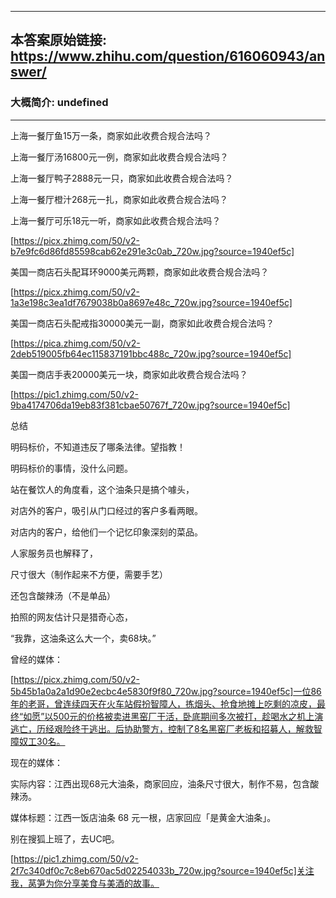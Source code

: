 ----------------------------------------
## 本答案原始链接: https://www.zhihu.com/question/616060943/answer/
### 大概简介: undefined
----------------------------------------
上海一餐厅鱼15万一条，商家如此收费合规合法吗？

上海一餐厅汤16800元一例，商家如此收费合规合法吗？

上海一餐厅鸭子2888元一只，商家如此收费合规合法吗？

上海一餐厅橙汁268元一扎，商家如此收费合规合法吗？

上海一餐厅可乐18元一听，商家如此收费合规合法吗？

[https://picx.zhimg.com/50/v2-b7e9fc6d86fd85598cab62e291e3c0ab_720w.jpg?source=1940ef5c]




美国一商店石头配耳环9000美元两颗，商家如此收费合规合法吗？




[https://picx.zhimg.com/50/v2-1a3e198c3ea1df7679038b0a8697e48c_720w.jpg?source=1940ef5c]

美国一商店石头配戒指30000美元一副，商家如此收费合规合法吗？




[https://pica.zhimg.com/50/v2-2deb519005fb64ec115837191bbc488c_720w.jpg?source=1940ef5c]

美国一商店手表20000美元一块，商家如此收费合规合法吗？




[https://pic1.zhimg.com/50/v2-9ba4174706da19eb83f381cbae50767f_720w.jpg?source=1940ef5c]


总结

明码标价，不知道违反了哪条法律。望指教！

明码标价的事情，没什么问题。

站在餐饮人的角度看，这个油条只是搞个噱头，

对店外的客户，吸引从门口经过的客户多看两眼。

对店内的客户，给他们一个记忆印象深刻的菜品。




人家服务员也解释了，

尺寸很大（制作起来不方便，需要手艺）

还包含酸辣汤（不是单品）




拍照的网友估计只是猎奇心态，

“我靠，这油条这么大一个，卖68块。”




曾经的媒体：

[https://picx.zhimg.com/50/v2-5b45b1a0a2a1d90e2ecbc4e5830f9f80_720w.jpg?source=1940ef5c]一位86年的老哥，曾连续四天在火车站假扮智障人，拣烟头、抢食地摊上吃剩的凉皮，最终“如愿”以500元的价格被卖进黑窑厂干活，卧底期间多次被打，趁喝水之机上演逃亡，历经艰险终于逃出。后协助警方，控制了8名黑窑厂老板和招募人，解救智障奴工30名。

现在的媒体：

实际内容：江西出现68元大油条，商家回应，油条尺寸很大，制作不易，包含酸辣汤。

媒体标题：江西一饭店油条 68 元一根，店家回应「是黄金大油条」。

别在搜狐上班了，去UC吧。

[https://pic1.zhimg.com/50/v2-2f7c340df0c7c8eb670ac5d02254033b_720w.jpg?source=1940ef5c]关注我，莴笋为你分享美食与美酒的故事。

